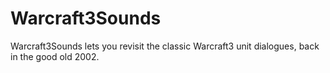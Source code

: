 # Warcraft3Sounds
Warcraft3Sounds lets you revisit the classic Warcraft3 unit dialogues, back in the good old 2002.

